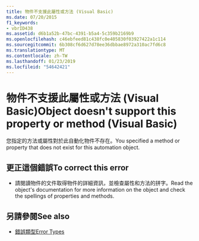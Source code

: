 ```yaml
---
title: 物件不支援此屬性或方法 (Visual Basic)
ms.date: 07/20/2015
f1_keywords:
- vbrID438
ms.assetid: d6b1a52b-47bc-4391-b5a4-5c359b2169b9
ms.openlocfilehash: c46ebfeed81c438fc0e405830f03927422a1c114
ms.sourcegitcommit: 6b308cf6d627d78ee36dbbae8972a310ac7fd6c8
ms.translationtype: MT
ms.contentlocale: zh-TW
ms.lasthandoff: 01/23/2019
ms.locfileid: "54642421"
---
```

# <a name="object-doesnt-support-this-property-or-method-visual-basic"></a><span data-ttu-id="1410c-102">物件不支援此屬性或方法 (Visual Basic)</span><span class="sxs-lookup"><span data-stu-id="1410c-102">Object doesn't support this property or method (Visual Basic)</span></span>
<span data-ttu-id="1410c-103">您指定的方法或屬性對於此自動化物件不存在。</span><span class="sxs-lookup"><span data-stu-id="1410c-103">You specified a method or property that does not exist for this automation object.</span></span>  
  
## <a name="to-correct-this-error"></a><span data-ttu-id="1410c-104">更正這個錯誤</span><span class="sxs-lookup"><span data-stu-id="1410c-104">To correct this error</span></span>  
  
-   <span data-ttu-id="1410c-105">請閱讀物件的文件取得物件的詳細資訊，並檢查屬性和方法的拼字。</span><span class="sxs-lookup"><span data-stu-id="1410c-105">Read the object's documentation for more information on the object and check the spellings of properties and methods.</span></span>  
  
## <a name="see-also"></a><span data-ttu-id="1410c-106">另請參閱</span><span class="sxs-lookup"><span data-stu-id="1410c-106">See also</span></span>
- [<span data-ttu-id="1410c-107">錯誤類型</span><span class="sxs-lookup"><span data-stu-id="1410c-107">Error Types</span></span>](../../visual-basic/programming-guide/language-features/error-types.md)


